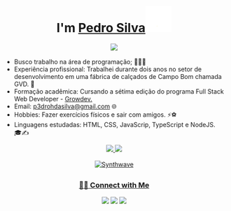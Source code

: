 ### 
<h1 align="center">I'm <a href="https://github.com/Pedro-HSilva">Pedro Silva<a><img src="https://github.com/Kathryn-Jie/Kathryn-Jie/blob/main/wave.gif" width="60px"/></h1>
  
 <p align="center">
 <img style="width:8rem; height:auto" src="https://cdn.dribbble.com/users/1787323/screenshots/10091971/media/d43c019bfeff34be8816481e843ea8c1.png"/>
</p>
<!-- <img align="right" style="width:16rem; height:auto" src="https://raw.githubusercontent.com/Elanza-48/Elanza-48/41a4790484e268102dfdab2b7c59d440d3ffafab/resources/img/geek.gif"/> -->

- Busco trabalho na área de programação; 👨🏻‍💻 
- Experiência profissional: Trabalhei durante dois anos no setor de desenvolvimento em uma fábrica de calçados de Campo Bom chamada GVD. 💼
- Formação acadêmica: Cursando a sétima edição do programa Full Stack Web Developer - <a href="https://growdev.com.br" alt="Growdev">Growdev.</a> 
- Email: p3drohdasilva@gmail.com 🌐 
- Hobbies: Fazer exercícios físicos e sair com amigos. ⚡⚽ 
- Linguagens estudadas: HTML, CSS, JavaScrip, TypeScript e NodeJS. 🎓✍️

<div align="center">
  <a href="https://github.com/Pedro-HSilva">
  <img height="180em" src="https://github-readme-stats.vercel.app/api?username=Pedro-HSilva&show_icons=true&theme=dracula&include_all_commits=true&count_private=true"/>
  <img height="180em" src="https://github-readme-stats.vercel.app/api/top-langs/?username=Pedro-HSilva&layout=compact&langs_count=7&theme=dracula"/>
</div>
  
  <div style="display: inline_block" div align="center"><br>

</div>
<div align="center">   
<img src="https://camo.githubusercontent.com/6c462df7a80f58974ae914a49f0bdf532d7cefb7fe1027307f38e79d93dc044c/68747470733a2f2f7468756d62732e6766796361742e636f6d2f476f6f646e617475726564466f6e64476175722d73697a655f726573747269637465642e676966" alt="Synthwave" height="300" width="500" data-canonical-src="https://thumbs.gfycat.com/GoodnaturedFondGaur-size_restricted.gif" style="max-width: 100%;"> </div>
  
##
<h3 align="center"> 🤝🏻 Connect with Me </h3>
  <div align="center">
  <a href="https://instagram.com/pedrinhosilva__" target="_blank"><img src="https://img.shields.io/badge/-Instagram-%23E4405F?style=for-the-badge&logo=instagram&logoColor=white" target="_blank"></a>
 <a href="https://discord.gg/yWFf9QPD" target="_blank"><img src="https://img.shields.io/badge/Discord-7289DA?style=for-the-badge&logo=discord&logoColor=white" target="_blank"></a> 
  <a href="https://www.linkedin.com/in/pedro-silva-647152205/" target="_blank"><img src="https://img.shields.io/badge/-LinkedIn-%230077B5?style=for-the-badge&logo=linkedin&logoColor=white" target="_blank"></a> </div>

